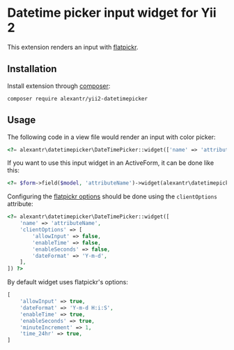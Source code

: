 # Datetime picker input widget for Yii 2

This extension renders an input with [flatpickr](https://chmln.github.io/flatpickr/).

## Installation

Install extension through [composer](http://getcomposer.org/):

```
composer require alexantr/yii2-datetimepicker
```

## Usage

The following code in a view file would render an input with color picker:

```php
<?= alexantr\datetimepicker\DateTimePicker::widget(['name' => 'attributeName']) ?>
```

If you want to use this input widget in an ActiveForm, it can be done like this:

```php
<?= $form->field($model, 'attributeName')->widget(alexantr\datetimepicker\DateTimePicker::className()) ?>
```

Configuring the [flatpickr options](https://chmln.github.io/flatpickr/options/) should be done
using the `clientOptions` attribute:

```php
<?= alexantr\datetimepicker\DateTimePicker::widget([
    'name' => 'attributeName',
    'clientOptions' => [
        'allowInput' => false,
        'enableTime' => false,
        'enableSeconds' => false,
        'dateFormat' => 'Y-m-d',
    ],
]) ?>
```

By default widget uses flatpickr's options:

```php
[
    'allowInput' => true,
    'dateFormat' => 'Y-m-d H:i:S',
    'enableTime' => true,
    'enableSeconds' => true,
    'minuteIncrement' => 1,
    'time_24hr' => true,
]
```
